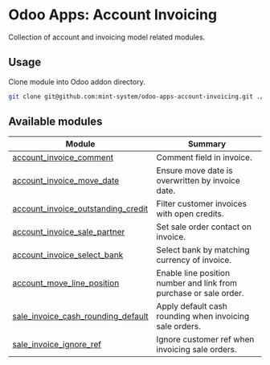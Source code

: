 # Odoo Apps: Account Invoicing

Collection of account and invoicing model related modules.

## Usage

Clone module into Odoo addon directory.

```bash
git clone git@github.com:mint-system/odoo-apps-account-invoicing.git ./addons/account_invoicing
```

## Available modules

| Module | Summary |
| --- | --- |
| [account_invoice_comment](account_invoice_comment) |         Comment field in invoice. |
| [account_invoice_move_date](account_invoice_move_date) |         Ensure move date is overwritten by invoice date. |
| [account_invoice_outstanding_credit](account_invoice_outstanding_credit) |         Filter customer invoices with open credits. |
| [account_invoice_sale_partner](account_invoice_sale_partner) |         Set sale order contact on invoice. |
| [account_invoice_select_bank](account_invoice_select_bank) |         Select bank by matching currency of invoice. |
| [account_move_line_position](account_move_line_position) |         Enable line position number and link from purchase or sale order. |
| [sale_invoice_cash_rounding_default](sale_invoice_cash_rounding_default) |         Apply default cash rounding when invoicing sale orders. |
| [sale_invoice_ignore_ref](sale_invoice_ignore_ref) |         Ignore customer ref when invoicing sale orders. |
